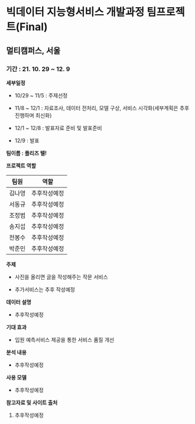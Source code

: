 # 빅데이터 지능형서비스 개발과정 팀프로젝트(Final)

## 멀티캠퍼스, 서울

### 기간 : 21. 10. 29 ~ 12. 9

**세부일정** 

- 10/29 ~ 11/5 : 주제선정 

- 11/8 ~ 12/1 : 자료조사, 데이터 전처리, 모델 구상, 서비스 시각화(세부계획은 추후 진행하며 최신화)

- 12/1 ~ 12/8 : 발표자료 준비 및 발표준비

- 12/9 : 발표

**팀이름 : 플리즈 텔!**

**프로젝트 역할**

| 팀원   | 역할         |
| ------ | ------------ |
| 김나영 | 추후작성예정 |
| 서동규 | 추후작성예정 |
| 조정범 | 추후작성예정 |
| 송지섭 | 추후작성예정 |
| 전봉수 | 추후작성예정 |
| 박준민 | 추후작성예정 |

**주제**

- 사진을 올리면 글을 작성해주는 작문 서비스

- 추가서비스는 추후 작성예정

 **데이터 설명**

- 추후작성예정

**기대 효과**

- 입원 예측서비스 제공을 통한 서비스 품질 개선

**분석 내용**

- 추후작성예정

**사용 모델**

- 추후작성예정

**참고자료 및 사이트 출처**

1. 추후작성예정





